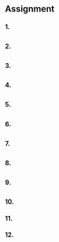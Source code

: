# Assignment

## 1. 

#

## 2. 

#

## 3. 

#

## 4. 

#

## 5. 

#

## 6. 

#

## 7. 

#

## 8. 

#

## 9. 

#

## 10.  
 
## 11. 

## 12. 

